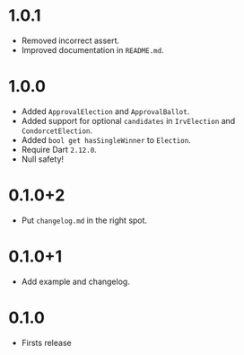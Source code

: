 # 1.0.1

- Removed incorrect assert.
- Improved documentation in `README.md`.

# 1.0.0

- Added `ApprovalElection` and `ApprovalBallot`.
- Added support for optional `candidates` in `IrvElection` and 
  `CondorcetElection`.
- Added `bool get hasSingleWinner` to `Election`.
- Require Dart `2.12.0`.
- Null safety!

# 0.1.0+2

- Put `changelog.md` in the right spot.

# 0.1.0+1

- Add example and changelog.

# 0.1.0

- Firsts release
